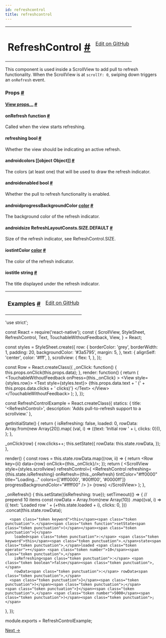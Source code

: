 ```yaml
---
id: refreshcontrol
title: refreshcontrol
---
```

<a id="content"></a><table width="100%"><tbody><tr><td><h1><a class="anchor" name="refreshcontrol"></a>RefreshControl <a class="hash-link" href="#refreshcontrol">#</a></h1></td><td style="text-align:right;"><a target="_blank" href="https://github.com/facebook/react-native/blob/master/Libraries/Components/RefreshControl/RefreshControl.js">Edit on GitHub</a></td></tr></tbody></table><div><div><p>This component is used inside a ScrollView to add pull to refresh
functionality. When the ScrollView is at <code>scrollY: 0</code>, swiping down
triggers an <code>onRefresh</code> event.</p></div><h3><a class="anchor" name="props"></a>Props <a class="hash-link" href="#props">#</a></h3><div class="props"><div class="prop"><h4 class="propTitle"><a class="anchor" name="view"></a><a href="docs/view.html#props">View props...</a> <a class="hash-link" href="#view">#</a></h4></div><div class="prop"><h4 class="propTitle"><a class="anchor" name="onrefresh"></a>onRefresh <span class="propType">function</span> <a class="hash-link" href="#onrefresh">#</a></h4><div><p>Called when the view starts refreshing.</p></div></div><div class="prop"><h4 class="propTitle"><a class="anchor" name="refreshing"></a>refreshing <span class="propType">bool</span> <a class="hash-link" href="#refreshing">#</a></h4><div><p>Whether the view should be indicating an active refresh.</p></div></div><div class="prop"><h4 class="propTitle"><a class="anchor" name="colors"></a><span class="platform">android</span>colors <span class="propType">[[object Object]]</span> <a class="hash-link" href="#colors">#</a></h4><div><p>The colors (at least one) that will be used to draw the refresh indicator.</p></div></div><div class="prop"><h4 class="propTitle"><a class="anchor" name="enabled"></a><span class="platform">android</span>enabled <span class="propType">bool</span> <a class="hash-link" href="#enabled">#</a></h4><div><p>Whether the pull to refresh functionality is enabled.</p></div></div><div class="prop"><h4 class="propTitle"><a class="anchor" name="progressbackgroundcolor"></a><span class="platform">android</span>progressBackgroundColor <span class="propType"><a href="docs/colors.html">color</a></span> <a class="hash-link" href="#progressbackgroundcolor">#</a></h4><div><p>The background color of the refresh indicator.</p></div></div><div class="prop"><h4 class="propTitle"><a class="anchor" name="size"></a><span class="platform">android</span>size <span class="propType">RefreshLayoutConsts.SIZE.DEFAULT</span> <a class="hash-link" href="#size">#</a></h4><div><p>Size of the refresh indicator, see RefreshControl.SIZE.</p></div></div><div class="prop"><h4 class="propTitle"><a class="anchor" name="tintcolor"></a><span class="platform">ios</span>tintColor <span class="propType"><a href="docs/colors.html">color</a></span> <a class="hash-link" href="#tintcolor">#</a></h4><div><p>The color of the refresh indicator.</p></div></div><div class="prop"><h4 class="propTitle"><a class="anchor" name="title"></a><span class="platform">ios</span>title <span class="propType">string</span> <a class="hash-link" href="#title">#</a></h4><div><p>The title displayed under the refresh indicator.</p></div></div></div></div><div><table width="100%"><tbody><tr><td><h3><a class="anchor" name="examples"></a>Examples <a class="hash-link" href="#examples">#</a></h3></td><td style="text-align:right;"><a target="_blank" href="https://github.com/facebook/react-native/blob/master/Examples/UIExplorer/RefreshControlExample.js">Edit on GitHub</a></td></tr></tbody></table><div class="prism language-javascript"><span class="token string">'use strict'</span><span class="token punctuation">;</span>

const React <span class="token operator">=</span> <span class="token function">require<span class="token punctuation">(</span></span><span class="token string">'react-native'</span><span class="token punctuation">)</span><span class="token punctuation">;</span>
const <span class="token punctuation">{</span>
  ScrollView<span class="token punctuation">,</span>
  StyleSheet<span class="token punctuation">,</span>
  RefreshControl<span class="token punctuation">,</span>
  Text<span class="token punctuation">,</span>
  TouchableWithoutFeedback<span class="token punctuation">,</span>
  View<span class="token punctuation">,</span>
<span class="token punctuation">}</span> <span class="token operator">=</span> React<span class="token punctuation">;</span>

const styles <span class="token operator">=</span> StyleSheet<span class="token punctuation">.</span><span class="token function">create<span class="token punctuation">(</span></span><span class="token punctuation">{</span>
  row<span class="token punctuation">:</span> <span class="token punctuation">{</span>
    borderColor<span class="token punctuation">:</span> <span class="token string">'grey'</span><span class="token punctuation">,</span>
    borderWidth<span class="token punctuation">:</span> <span class="token number">1</span><span class="token punctuation">,</span>
    padding<span class="token punctuation">:</span> <span class="token number">20</span><span class="token punctuation">,</span>
    backgroundColor<span class="token punctuation">:</span> <span class="token string">'#3a5795'</span><span class="token punctuation">,</span>
    margin<span class="token punctuation">:</span> <span class="token number">5</span><span class="token punctuation">,</span>
  <span class="token punctuation">}</span><span class="token punctuation">,</span>
  text<span class="token punctuation">:</span> <span class="token punctuation">{</span>
    alignSelf<span class="token punctuation">:</span> <span class="token string">'center'</span><span class="token punctuation">,</span>
    color<span class="token punctuation">:</span> <span class="token string">'#fff'</span><span class="token punctuation">,</span>
  <span class="token punctuation">}</span><span class="token punctuation">,</span>
  scrollview<span class="token punctuation">:</span> <span class="token punctuation">{</span>
    flex<span class="token punctuation">:</span> <span class="token number">1</span><span class="token punctuation">,</span>
  <span class="token punctuation">}</span><span class="token punctuation">,</span>
<span class="token punctuation">}</span><span class="token punctuation">)</span><span class="token punctuation">;</span>

const Row <span class="token operator">=</span> React<span class="token punctuation">.</span><span class="token function">createClass<span class="token punctuation">(</span></span><span class="token punctuation">{</span>
  _onClick<span class="token punctuation">:</span> <span class="token keyword">function</span><span class="token punctuation">(</span><span class="token punctuation">)</span> <span class="token punctuation">{</span>
    <span class="token keyword">this</span><span class="token punctuation">.</span>props<span class="token punctuation">.</span><span class="token function">onClick<span class="token punctuation">(</span></span><span class="token keyword">this</span><span class="token punctuation">.</span>props<span class="token punctuation">.</span>data<span class="token punctuation">)</span><span class="token punctuation">;</span>
  <span class="token punctuation">}</span><span class="token punctuation">,</span>
  render<span class="token punctuation">:</span> <span class="token keyword">function</span><span class="token punctuation">(</span><span class="token punctuation">)</span> <span class="token punctuation">{</span>
    <span class="token keyword">return</span> <span class="token punctuation">(</span>
     &lt;TouchableWithoutFeedback onPress<span class="token operator">=</span><span class="token punctuation">{</span><span class="token keyword">this</span><span class="token punctuation">.</span>_onClick<span class="token punctuation">}</span> <span class="token operator">&gt;</span>
        &lt;View style<span class="token operator">=</span><span class="token punctuation">{</span>styles<span class="token punctuation">.</span>row<span class="token punctuation">}</span><span class="token operator">&gt;</span>
          &lt;Text style<span class="token operator">=</span><span class="token punctuation">{</span>styles<span class="token punctuation">.</span>text<span class="token punctuation">}</span><span class="token operator">&gt;</span>
            <span class="token punctuation">{</span><span class="token keyword">this</span><span class="token punctuation">.</span>props<span class="token punctuation">.</span>data<span class="token punctuation">.</span>text <span class="token operator">+</span> <span class="token string">' ('</span> <span class="token operator">+</span> <span class="token keyword">this</span><span class="token punctuation">.</span>props<span class="token punctuation">.</span>data<span class="token punctuation">.</span>clicks <span class="token operator">+</span> <span class="token string">' clicks)'</span><span class="token punctuation">}</span>
          &lt;<span class="token operator">/</span>Text<span class="token operator">&gt;</span>
        &lt;<span class="token operator">/</span>View<span class="token operator">&gt;</span>
      &lt;<span class="token operator">/</span>TouchableWithoutFeedback<span class="token operator">&gt;</span>
    <span class="token punctuation">)</span><span class="token punctuation">;</span>
  <span class="token punctuation">}</span><span class="token punctuation">,</span>
<span class="token punctuation">}</span><span class="token punctuation">)</span><span class="token punctuation">;</span>

const RefreshControlExample <span class="token operator">=</span> React<span class="token punctuation">.</span><span class="token function">createClass<span class="token punctuation">(</span></span><span class="token punctuation">{</span>
  statics<span class="token punctuation">:</span> <span class="token punctuation">{</span>
    title<span class="token punctuation">:</span> <span class="token string">'&lt;RefreshControl&gt;'</span><span class="token punctuation">,</span>
    description<span class="token punctuation">:</span> <span class="token string">'Adds pull-to-refresh support to a scrollview.'</span>
  <span class="token punctuation">}</span><span class="token punctuation">,</span>

  <span class="token function">getInitialState<span class="token punctuation">(</span></span><span class="token punctuation">)</span> <span class="token punctuation">{</span>
    <span class="token keyword">return</span> <span class="token punctuation">{</span>
      isRefreshing<span class="token punctuation">:</span> <span class="token boolean">false</span><span class="token punctuation">,</span>
      loaded<span class="token punctuation">:</span> <span class="token number">0</span><span class="token punctuation">,</span>
      rowData<span class="token punctuation">:</span> Array<span class="token punctuation">.</span><span class="token function">from<span class="token punctuation">(</span></span><span class="token keyword">new</span> <span class="token class-name">Array</span><span class="token punctuation">(</span><span class="token number">20</span><span class="token punctuation">)</span><span class="token punctuation">)</span><span class="token punctuation">.</span><span class="token function">map<span class="token punctuation">(</span></span>
        <span class="token punctuation">(</span>val<span class="token punctuation">,</span> i<span class="token punctuation">)</span> <span class="token operator">=</span><span class="token operator">&gt;</span> <span class="token punctuation">(</span><span class="token punctuation">{</span>text<span class="token punctuation">:</span> <span class="token string">'Initial row '</span> <span class="token operator">+</span> i<span class="token punctuation">,</span> clicks<span class="token punctuation">:</span> <span class="token number">0</span><span class="token punctuation">}</span><span class="token punctuation">)</span><span class="token punctuation">)</span><span class="token punctuation">,</span>
    <span class="token punctuation">}</span><span class="token punctuation">;</span>
  <span class="token punctuation">}</span><span class="token punctuation">,</span>

  <span class="token function">_onClick<span class="token punctuation">(</span></span>row<span class="token punctuation">)</span> <span class="token punctuation">{</span>
    row<span class="token punctuation">.</span>clicks<span class="token operator">++</span><span class="token punctuation">;</span>
    <span class="token keyword">this</span><span class="token punctuation">.</span><span class="token function">setState<span class="token punctuation">(</span></span><span class="token punctuation">{</span>
      rowData<span class="token punctuation">:</span> <span class="token keyword">this</span><span class="token punctuation">.</span>state<span class="token punctuation">.</span>rowData<span class="token punctuation">,</span>
    <span class="token punctuation">}</span><span class="token punctuation">)</span><span class="token punctuation">;</span>
  <span class="token punctuation">}</span><span class="token punctuation">,</span>

  <span class="token function">render<span class="token punctuation">(</span></span><span class="token punctuation">)</span> <span class="token punctuation">{</span>
    const rows <span class="token operator">=</span> <span class="token keyword">this</span><span class="token punctuation">.</span>state<span class="token punctuation">.</span>rowData<span class="token punctuation">.</span><span class="token function">map<span class="token punctuation">(</span></span><span class="token punctuation">(</span>row<span class="token punctuation">,</span> ii<span class="token punctuation">)</span> <span class="token operator">=</span><span class="token operator">&gt;</span> <span class="token punctuation">{</span>
      <span class="token keyword">return</span> &lt;Row key<span class="token operator">=</span><span class="token punctuation">{</span>ii<span class="token punctuation">}</span> data<span class="token operator">=</span><span class="token punctuation">{</span>row<span class="token punctuation">}</span> onClick<span class="token operator">=</span><span class="token punctuation">{</span><span class="token keyword">this</span><span class="token punctuation">.</span>_onClick<span class="token punctuation">}</span><span class="token operator">/</span><span class="token operator">&gt;</span><span class="token punctuation">;</span>
    <span class="token punctuation">}</span><span class="token punctuation">)</span><span class="token punctuation">;</span>
    <span class="token keyword">return</span> <span class="token punctuation">(</span>
      &lt;ScrollView
        style<span class="token operator">=</span><span class="token punctuation">{</span>styles<span class="token punctuation">.</span>scrollview<span class="token punctuation">}</span>
        refreshControl<span class="token operator">=</span><span class="token punctuation">{</span>
          &lt;RefreshControl
            refreshing<span class="token operator">=</span><span class="token punctuation">{</span><span class="token keyword">this</span><span class="token punctuation">.</span>state<span class="token punctuation">.</span>isRefreshing<span class="token punctuation">}</span>
            onRefresh<span class="token operator">=</span><span class="token punctuation">{</span><span class="token keyword">this</span><span class="token punctuation">.</span>_onRefresh<span class="token punctuation">}</span>
            tintColor<span class="token operator">=</span><span class="token string">"#ff0000"</span>
            title<span class="token operator">=</span><span class="token string">"Loading..."</span>
            colors<span class="token operator">=</span><span class="token punctuation">{</span><span class="token punctuation">[</span><span class="token string">'#ff0000'</span><span class="token punctuation">,</span> <span class="token string">'#00ff00'</span><span class="token punctuation">,</span> <span class="token string">'#0000ff'</span><span class="token punctuation">]</span><span class="token punctuation">}</span>
            progressBackgroundColor<span class="token operator">=</span><span class="token string">"#ffff00"</span>
          <span class="token operator">/</span><span class="token operator">&gt;</span>
        <span class="token punctuation">}</span><span class="token operator">&gt;</span>
        <span class="token punctuation">{</span>rows<span class="token punctuation">}</span>
      &lt;<span class="token operator">/</span>ScrollView<span class="token operator">&gt;</span>
    <span class="token punctuation">)</span><span class="token punctuation">;</span>
  <span class="token punctuation">}</span><span class="token punctuation">,</span>

  <span class="token function">_onRefresh<span class="token punctuation">(</span></span><span class="token punctuation">)</span> <span class="token punctuation">{</span>
    <span class="token keyword">this</span><span class="token punctuation">.</span><span class="token function">setState<span class="token punctuation">(</span></span><span class="token punctuation">{</span>isRefreshing<span class="token punctuation">:</span> <span class="token boolean">true</span><span class="token punctuation">}</span><span class="token punctuation">)</span><span class="token punctuation">;</span>
    <span class="token function">setTimeout<span class="token punctuation">(</span></span><span class="token punctuation">(</span><span class="token punctuation">)</span> <span class="token operator">=</span><span class="token operator">&gt;</span> <span class="token punctuation">{</span>
     <span class="token comment" spellcheck="true"> // prepend 10 items
</span>      const rowData <span class="token operator">=</span> Array<span class="token punctuation">.</span><span class="token function">from<span class="token punctuation">(</span></span><span class="token keyword">new</span> <span class="token class-name">Array</span><span class="token punctuation">(</span><span class="token number">10</span><span class="token punctuation">)</span><span class="token punctuation">)</span>
      <span class="token punctuation">.</span><span class="token function">map<span class="token punctuation">(</span></span><span class="token punctuation">(</span>val<span class="token punctuation">,</span> i<span class="token punctuation">)</span> <span class="token operator">=</span><span class="token operator">&gt;</span> <span class="token punctuation">(</span><span class="token punctuation">{</span>
        text<span class="token punctuation">:</span> <span class="token string">'Loaded row '</span> <span class="token operator">+</span> <span class="token punctuation">(</span><span class="token operator">+</span><span class="token keyword">this</span><span class="token punctuation">.</span>state<span class="token punctuation">.</span>loaded <span class="token operator">+</span> i<span class="token punctuation">)</span><span class="token punctuation">,</span>
        clicks<span class="token punctuation">:</span> <span class="token number">0</span><span class="token punctuation">,</span>
      <span class="token punctuation">}</span><span class="token punctuation">)</span><span class="token punctuation">)</span>
      <span class="token punctuation">.</span><span class="token function">concat<span class="token punctuation">(</span></span><span class="token keyword">this</span><span class="token punctuation">.</span>state<span class="token punctuation">.</span>rowData<span class="token punctuation">)</span><span class="token punctuation">;</span>

      <span class="token keyword">this</span><span class="token punctuation">.</span><span class="token function">setState<span class="token punctuation">(</span></span><span class="token punctuation">{</span>
        loaded<span class="token punctuation">:</span> <span class="token keyword">this</span><span class="token punctuation">.</span>state<span class="token punctuation">.</span>loaded <span class="token operator">+</span> <span class="token number">10</span><span class="token punctuation">,</span>
        isRefreshing<span class="token punctuation">:</span> <span class="token boolean">false</span><span class="token punctuation">,</span>
        rowData<span class="token punctuation">:</span> rowData<span class="token punctuation">,</span>
      <span class="token punctuation">}</span><span class="token punctuation">)</span><span class="token punctuation">;</span>
    <span class="token punctuation">}</span><span class="token punctuation">,</span> <span class="token number">5000</span><span class="token punctuation">)</span><span class="token punctuation">;</span>
  <span class="token punctuation">}</span><span class="token punctuation">,</span>
<span class="token punctuation">}</span><span class="token punctuation">)</span><span class="token punctuation">;</span>

module<span class="token punctuation">.</span>exports <span class="token operator">=</span> RefreshControlExample<span class="token punctuation">;</span></div></div><div class="docs-prevnext"><a class="docs-next" href="docs/scrollview.html#content">Next →</a></div>